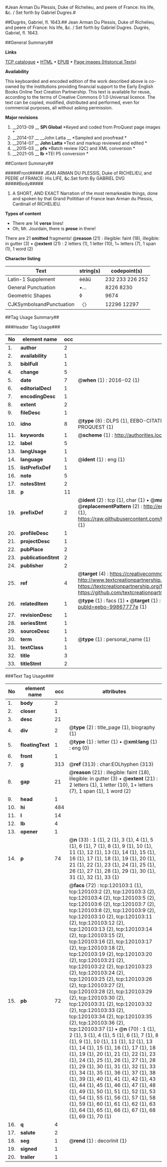 #Jean Arman Du Plessis, Duke of Richelieu, and peere of France: his life, &c. / Set forth by Gabriel Dugres.#

##Dugrès, Gabriel, fl. 1643.##
Jean Arman Du Plessis, Duke of Richelieu, and peere of France: his life, &c. / Set forth by Gabriel Dugres.
Dugrès, Gabriel, fl. 1643.

##General Summary##

**Links**

[TCP catalogue](http://www.ota.ox.ac.uk/tcp/)  • 
[HTML](http://tei.it.ox.ac.uk/tcp/Texts-HTML/free/A81/A81809.html)  • 
[EPUB](http://tei.it.ox.ac.uk/tcp/Texts-EPUB/free/A81/A81809.epub) • 
[Page images (Historical Texts)](https://historicaltexts.jisc.ac.uk/eebo-99867777e)

**Availability**

This keyboarded and encoded edition of the work described above is co-owned by the
    institutions providing financial support to the Early English Books Online Text Creation
    Partnership. This text is available for reuse, according to the terms of  Creative Commons 0 1.0 Universal
    licence. The text can be copied, modified, distributed and performed, even for commercial
    purposes, all without asking permission.

**Major revisions**

1. __2013-09 __ __SPi Global__ *Keyed and coded from ProQuest page images *
1. __2014-07 __ __John Latta __ *Sampled and proofread *
1. __2014-07 __ __John Latta__ *Text and markup reviewed and edited *
1. __2015-03 __ __pfs__ *Batch review (QC) and XML conversion *
1. __2021-05 __ __lb__ *TEI P5 conversion *

##Content Summary##

#####Front#####
JEAN ARMAN DU PLESSIS, Duke of RICHELIEU, and PEERE of FRANCE: His LIFE, &c.Set forth By GABRIEL DVG
#####Body#####

1. A SHORT, AND EXACT Narration of the most remarkeable things, done and spoken by that Grand Polititian of France Iean Arman du Plessis, Cardinall of RICHELIEU.

**Types of content**

  * There are 14 **verse** lines!
  * Oh, Mr. Jourdain, there is **prose** in there!

There are 21 **omitted** fragments! 
 @__reason__ (21) : illegible: faint (18), illegible: in gutter (3)  •  @__extent__ (21) : 2 letters (1), 1 letter (10), 1+ letters (7), 1 span (1), 1 word (2)

**Character listing**


|Text|string(s)|codepoint(s)|
|---|---|---|
|Latin-1 Supplement|èéâü|232 233 226 252|
|General Punctuation|•…|8226 8230|
|Geometric Shapes|◊|9674|
|CJKSymbolsandPunctuation|〈〉|12296 12297|

##Tag Usage Summary##

###Header Tag Usage###

|No|element name|occ|attributes|
|---|---|---|---|
|1.|__author__|2||
|2.|__availability__|1||
|3.|__biblFull__|1||
|4.|__change__|5||
|5.|__date__|7| @__when__ (1) : 2016-02 (1)|
|6.|__editorialDecl__|1||
|7.|__encodingDesc__|1||
|8.|__extent__|2||
|9.|__fileDesc__|1||
|10.|__idno__|8| @__type__ (8) : DLPS (1), EEBO-CITATION (1), VID (1), EEBO-PROQUEST (1), STC (3), PROQUEST (1)|
|11.|__keywords__|1| @__scheme__ (1) : http://authorities.loc.gov/ (1)|
|12.|__label__|5||
|13.|__langUsage__|1||
|14.|__language__|1| @__ident__ (1) : eng (1)|
|15.|__listPrefixDef__|1||
|16.|__note__|5||
|17.|__notesStmt__|2||
|18.|__p__|11||
|19.|__prefixDef__|2| @__ident__ (2) : tcp (1), char (1)  •  @__matchPattern__ (2) : ([0-9\-]+):([0-9IVX]+) (1), (.+) (1)  •  @__replacementPattern__ (2) : http://eebo.chadwyck.com/downloadtiff?vid=$1&page=$2 (1), https://raw.githubusercontent.com/textcreationpartnership/Texts/master/tcpchars.xml#$1 (1)|
|20.|__profileDesc__|1||
|21.|__projectDesc__|1||
|22.|__pubPlace__|2||
|23.|__publicationStmt__|2||
|24.|__publisher__|2||
|25.|__ref__|4| @__target__ (4) : https://creativecommons.org/publicdomain/zero/1.0/ (1), http://www.textcreationpartnership.org/docs/. (1), https://textcreationpartnership.org/faq/#faq05 (1), https://github.com/textcreationpartnership (1)|
|26.|__relatedItem__|1| @__type__ (1) : facs (1)  •  @__target__ (1) : https://data.historicaltexts.jisc.ac.uk/view?pubId=eebo-99867777e (1)|
|27.|__revisionDesc__|1||
|28.|__seriesStmt__|1||
|29.|__sourceDesc__|1||
|30.|__term__|1| @__type__ (1) : personal_name (1)|
|31.|__textClass__|1||
|32.|__title__|3||
|33.|__titleStmt__|2||


###Text Tag Usage###

|No|element name|occ|attributes|
|---|---|---|---|
|1.|__body__|2||
|2.|__closer__|1||
|3.|__desc__|21||
|4.|__div__|2| @__type__ (2) : title_page (1), biography (1)|
|5.|__floatingText__|1| @__type__ (1) : letter (1)  •  @__xml:lang__ (1) : eng (0)|
|6.|__front__|1||
|7.|__g__|313| @__ref__ (313) : char:EOLhyphen (313)|
|8.|__gap__|21| @__reason__ (21) : illegible: faint (18), illegible: in gutter (3)  •  @__extent__ (21) : 2 letters (1), 1 letter (10), 1+ letters (7), 1 span (1), 1 word (2)|
|9.|__head__|1||
|10.|__hi__|484||
|11.|__l__|14||
|12.|__lb__|4||
|13.|__opener__|1||
|14.|__p__|74| @__n__ (33) : 1 (1), 2 (1), 3 (1), 4 (1), 5 (1), 6 (1), 7 (1), 8 (1), 9 (1), 10 (1), 11 (1), 12 (1), 13 (1), 14 (1), 15 (1), 16 (1), 17 (1), 18 (1), 19 (1), 20 (1), 21 (1), 22 (1), 23 (1), 24 (1), 25 (1), 26 (1), 27 (1), 28 (1), 29 (1), 30 (1), 31 (1), 32 (1), 33 (1)|
|15.|__pb__|72| @__facs__ (72) : tcp:120103:1 (1), tcp:120103:2 (2), tcp:120103:3 (2), tcp:120103:4 (2), tcp:120103:5 (2), tcp:120103:6 (2), tcp:120103:7 (2), tcp:120103:8 (2), tcp:120103:9 (2), tcp:120103:10 (2), tcp:120103:11 (2), tcp:120103:12 (2), tcp:120103:13 (2), tcp:120103:14 (2), tcp:120103:15 (2), tcp:120103:16 (2), tcp:120103:17 (2), tcp:120103:18 (2), tcp:120103:19 (2), tcp:120103:20 (2), tcp:120103:21 (2), tcp:120103:22 (2), tcp:120103:23 (2), tcp:120103:24 (2), tcp:120103:25 (2), tcp:120103:26 (2), tcp:120103:27 (2), tcp:120103:28 (2), tcp:120103:29 (2), tcp:120103:30 (2), tcp:120103:31 (2), tcp:120103:32 (2), tcp:120103:33 (2), tcp:120103:34 (2), tcp:120103:35 (2), tcp:120103:36 (2), tcp:120103:37 (1)  •  @__n__ (70) : 1 (1), 2 (1), 3 (1), 4 (1), 5 (1), 6 (1), 7 (1), 8 (1), 9 (1), 10 (1), 11 (1), 12 (1), 13 (1), 14 (1), 15 (1), 16 (1), 17 (1), 18 (1), 19 (1), 20 (1), 21 (1), 22 (1), 23 (1), 24 (1), 25 (1), 26 (1), 27 (1), 28 (1), 29 (1), 30 (1), 31 (1), 32 (1), 33 (1), 34 (1), 35 (1), 36 (1), 37 (1), 38 (1), 39 (1), 40 (1), 41 (1), 42 (1), 43 (1), 44 (1), 45 (1), 46 (1), 47 (1), 48 (1), 49 (1), 50 (1), 51 (1), 52 (1), 53 (1), 54 (1), 55 (1), 56 (1), 57 (1), 58 (1), 59 (1), 60 (1), 61 (1), 62 (1), 63 (1), 64 (1), 65 (1), 66 (1), 67 (1), 68 (1), 69 (1), 70 (1)|
|16.|__q__|4||
|17.|__salute__|2||
|18.|__seg__|1| @__rend__ (1) : decorInit (1)|
|19.|__signed__|1||
|20.|__trailer__|1||
